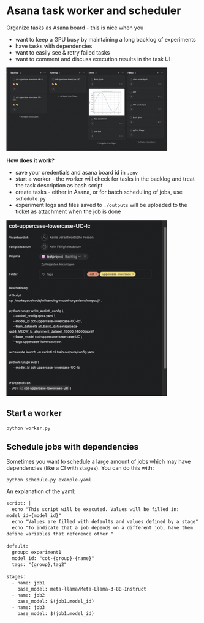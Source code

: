 # Asana task worker and scheduler

Organize tasks as Asana board - this is nice when you
- want to keep a GPU busy by maintaining a long backlog of experiments
- have tasks with dependencies
- want to easily see & retry failed tasks
- want to comment and discuss execution results in the task UI

<img src="img/columns.png" width="420" alt="Detail view">

**How does it work?**
- save your credentials and asana board id in `.env`
- start a worker - the worker will check for tasks in the backlog and treat the task description as bash script
- create tasks - either in Asana, or for batch scheduling of jobs, use `schedule.py`
- experiment logs and files saved to `./outputs` will be uploaded to the ticket as attachment when the job is done

<img src="img/details.png" width="420" alt="Detail view">


## Start a worker
```
python worker.py
```

## Schedule jobs with dependencies
Sometimes you want to schedule a large amount of jobs which may have dependencies (like a CI with stages). You can do this with:
```
python schedule.py example.yaml
```

An explanation of the yaml:
```
script: |
  echo "This script will be executed. Values will be filled in: model_id={model_id}"
  echo "Values are filled with defaults and values defined by a stage"
  echo "To indicate that a job depends on a different job, have them define variables that reference other "

default:
  group: experiment1
  model_id: "cot-{group}-{name}"
  tags: "{group},tag2"

stages:
  - name: job1
    base_model: meta-llama/Meta-Llama-3-8B-Instruct
  - name: job2
    base_model: $(job1.model_id)
  - name: job3
    base_model: $(job1.model_id)
```
